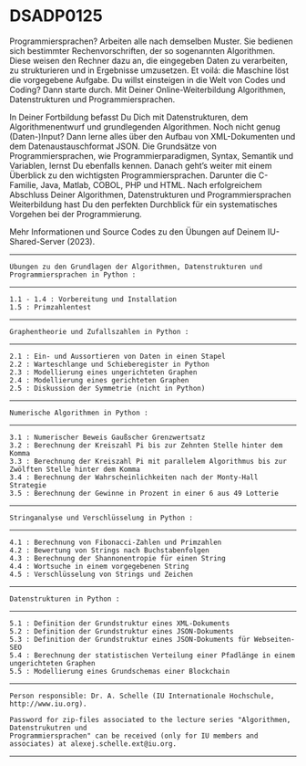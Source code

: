 # DSADP0125

Programmiersprachen? Arbeiten alle nach demselben Muster. Sie bedienen sich bestimmter Rechenvorschriften, der so sogenannten Algorithmen. Diese weisen den Rechner dazu an, die eingegeben Daten zu verarbeiten, zu strukturieren und in Ergebnisse umzusetzen. Et voilá: die Maschine löst die vorgegebene Aufgabe. Du willst einsteigen in die Welt von Codes und Coding? Dann starte durch. Mit Deiner Online-Weiterbildung Algorithmen, Datenstrukturen und Programmiersprachen.  

In Deiner Fortbildung befasst Du Dich mit Datenstrukturen, dem Algorithmenentwurf und grundlegenden Algorithmen. Noch nicht genug (Daten-)Input? Dann lerne alles über den Aufbau von XML-Dokumenten und dem Datenaustauschformat JSON. Die Grundsätze von Programmiersprachen, wie Programmierparadigmen, Syntax, Semantik und Variablen, lernst Du ebenfalls kennen. Danach geht’s weiter mit einem Überblick zu den wichtigsten Programmiersprachen. Darunter die C-Familie, Java, Matlab, COBOL, PHP und HTML. Nach erfolgreichem Abschluss Deiner Algorithmen, Datenstrukturen und Programmiersprachen Weiterbildung hast Du den perfekten Durchblick für ein systematisches Vorgehen bei der Programmierung. 

Mehr Informationen und Source Codes zu den Übungen auf Deinem IU-Shared-Server (2023).

*********************************************************************************************************************

	Übungen zu den Grundlagen der Algorithmen, Datenstrukturen und Programmiersprachen in Python :

*********************************************************************************************************************

	1.1 - 1.4 : Vorbereitung und Installation
	1.5 : Primzahlentest

*********************************************************************************************************************

	Graphentheorie und Zufallszahlen in Python :

*********************************************************************************************************************

	2.1 : Ein- und Aussortieren von Daten in einen Stapel
	2.2 : Warteschlange und Schieberegister in Python
	2.3 : Modellierung eines ungerichteten Graphen 
	2.4 : Modellierung eines gerichteten Graphen 	
	2.5 : Diskussion der Symmetrie (nicht in Python)
 
*********************************************************************************************************************

	Numerische Algorithmen in Python :

*********************************************************************************************************************

	3.1 : Numerischer Beweis Gaußscher Grenzwertsatz        
	3.2 : Berechnung der Kreiszahl Pi bis zur Zehnten Stelle hinter dem Komma  
	3.3 : Berechnung der Kreiszahl Pi mit parallelem Algorithmus bis zur Zwölften Stelle hinter dem Komma        
	3.4 : Berechnung der Wahrscheinlichkeiten nach der Monty-Hall Strategie 
  	3.5 : Berechnung der Gewinne in Prozent in einer 6 aus 49 Lotterie 
 
*********************************************************************************************************************

	Stringanalyse und Verschlüsselung in Python :

*********************************************************************************************************************

	4.1 : Berechnung von Fibonacci-Zahlen und Primzahlen         
	4.2 : Bewertung von Strings nach Buchstabenfolgen 
	4.3 : Berechnung der Shannonentropie für einen String       
	4.4 : Wortsuche in einem vorgegebenen String
  	4.5 : Verschlüsselung von Strings und Zeichen

*********************************************************************************************************************

	Datenstrukturen in Python :

*********************************************************************************************************************

	5.1 : Definition der Grundstruktur eines XML-Dokuments        
	5.2 : Definition der Grundstruktur eines JSON-Dokuments 
	5.3 : Definition der Grundstruktur eines JSON-Dokuments für Webseiten-SEO       
	5.4 : Berechnung der statistischen Verteilung einer Pfadlänge in einem ungerichteten Graphen
  	5.5 : Modellierung eines Grundschemas einer Blockchain 	

*********************************************************************************************************************

	Person responsible: Dr. A. Schelle (IU Internationale Hochschule, http://www.iu.org).

	Password for zip-files associated to the lecture series "Algorithmen, Datenstrukutren und 
 	Programmiersprachen" can be received (only for IU members and associates) at alexej.schelle.ext@iu.org.

*********************************************************************************************************************
